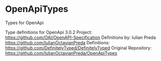 # OpenApiTypes

Types for OpenApi

Type definitions for OpenApi 3.0.2
Project: https://github.com/OAI/OpenAPI-Specification
Definitions by: Iulian Preda <https://github.com/IulianOctavianPreda>
Definitions: https://github.com/DefinitelyTyped/DefinitelyTyped
Original Repository: https://github.com/IulianOctavianPreda/OpenApiTypes
